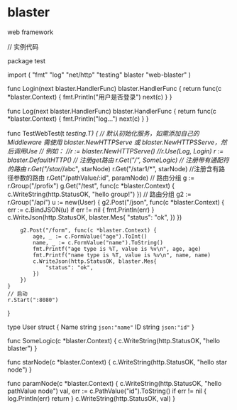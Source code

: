 # blaster
web framework


// 实例代码

package test

import (
	"fmt"
	"log"
	"net/http"
	"testing"
	blaster "web-blaster"
)

func Login(next blaster.HandlerFunc) blaster.HandlerFunc {
	return func(c *blaster.Context) {
		fmt.Println("用户是否登录")
		next(c)
	}
}

func Log(next blaster.HandlerFunc) blaster.HandlerFunc {
	return func(c *blaster.Context) {
		fmt.Println("log...")
		next(c)
	}
}

func TestWebTest(t *testing.T) {
	// 默认初始化服务，如需添加自己的 Middleware 需使用 blaster.NewHTTPServe 或 blaster.NewHTTPSServe，然后调用Use
	// 例如：
	//r := blaster.NewHTTPServe()
	//r.Use(Log, Login)
	r := blaster.DefaultHTTP()
	// 注册get路由
	r.Get("/", SomeLogic)
	// 注册带有通配符的路由
	r.Get("/star/*/abc", starNode)
	r.Get("/star1/*", starNode)
	//注册含有路径参数的路由
	r.Get("/pathValue/:id", paramNode)
	// 路由分组
	g := r.Group("/profix")
	g.Get("/test", func(c *blaster.Context) {
		c.WriteString(http.StatusOK, "hello group!")
	})
	// 路由分组
	g2 := r.Group("/api")
	u := new(User)
	{
		g2.Post("/json", func(c *blaster.Context) {
			err := c.BindJSON(u)
			if err != nil {
				fmt.Println(err)
			}
			c.WriteJson(http.StatusOK, blaster.Mes{
				"status": "ok",
			})
		})

		g2.Post("/form", func(c *blaster.Context) {
			age, _ := c.FormValue("age").ToInt()
			name, _ := c.FormValue("name").ToString()
			fmt.Printf("age type is %T, value is %v\n", age, age)
			fmt.Printf("name type is %T, value is %v\n", name, name)
			c.WriteJson(http.StatusOK, blaster.Mes{
				"status": "ok",
			})
		})
	}
	// 启动
	r.Start(":8080")
}

type User struct {
	Name string `json:"name"`
	ID   string `json:"id"`
}

func SomeLogic(c *blaster.Context) {
	c.WriteString(http.StatusOK, "hello blaster")
}

func starNode(c *blaster.Context) {
	c.WriteString(http.StatusOK, "hello star node")
}

func paramNode(c *blaster.Context) {
	c.WriteString(http.StatusOK, "hello pathValue node")
	val, err := c.PathValue("id").ToString()
	if err != nil {
		log.Println(err)
		return
	}
	c.WriteString(http.StatusOK, val)
}
